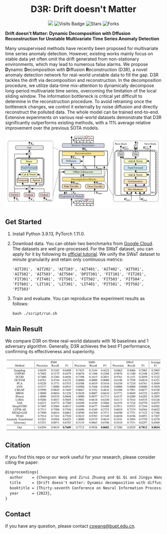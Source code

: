 <div align="center">
   
# D3R: Drift doesn't Matter

<a href='https://proceedings.neurips.cc/paper_files/paper/2023/hash/22f5d8e689d2a011cd8ead552ed59052-Abstract-Conference.html'><img src='https://img.shields.io/badge/Paper-PDF-orange'></a> 
![Visits Badge](https://badges.pufler.dev/visits/ForestsKing/D3R)
![Stars](https://img.shields.io/github/stars/ForestsKing/D3R)
![Forks](https://img.shields.io/github/forks/ForestsKing/D3R)

</div>

**Drift doesn't Matter: Dynamic Decomposition with Dffusion Reconstruction for Unstable Multivariate Time Series Anomaly Detection**

Many unsupervised methods have recently been proposed for multivariate time series anomaly detection. However, existing works mainly focus on stable data yet often omit the drift generated from non-stationary environments, which may lead to numerous false alarms. We propose **D**ynamic **D**ecomposition with **D**iffusion **R**econstruction (D3R), a novel anomaly detection network for real-world unstable data to fill the gap. D3R tackles the drift via decomposition and reconstruction. In the decomposition procedure, we utilize data-time mix-attention to dynamically decompose long-period multivariate time series, overcoming the limitation of the local sliding window. The information bottleneck is critical yet difficult to determine in the reconstruction procedure. To avoid retraining once the bottleneck changes, we control it externally by noise diffusion and directly reconstruct the polluted data. The whole model can be trained end-to-end. Extensive experiments on various real-world datasets demonstrate that D3R significantly outperforms existing methods, with a 11% average relative improvement over the previous SOTA models.

![](./img/architecture.png)

## 	Get Started

1. Install Python 3.9.13, PyTorch 1.11.0.

2. Download data. You can obtain two benchmarks from [Google Cloud](https://drive.google.com/drive/folders/1UJ6SGfb6h-9R0L18FLDXpISKh1nhaqWA?usp=sharing). The datasets are well pre-processed. For the SWaT dataset, you can apply for it by following its [official tutorial](https://itrust.sutd.edu.sg/itrust-labs_datasets/dataset_info/). We unify the SWaT dataset to minute granularity and retain only continuous metrics:

   ```
   'AIT201', 'AIT202', 'AIT203', 'AIT401', 'AIT402', 'AIT501',
   'AIT502', 'AIT503', 'AIT504', 'DPIT301', 'FIT101', 'FIT201',
   'FIT301', 'FIT401', 'FIT501', 'FIT502', 'FIT503', 'FIT504',
   'FIT601', 'LIT101', 'LIT301', 'LIT401', 'PIT501', 'PIT502',
   'PIT503'
   ```

3. Train and evaluate. You can reproduce the experiment results as follows:

   ```shell
   bash ./script/run.sh
   ```

## Main Result

We compare D3R on three real-world datasets with 16 baselines and 1 adversary algorithm. Generally, D3R achieves the best F1 performance, confirming its effectiveness and superiority.

![](./img/result.png)

## Citation

If you find this repo or our work useful for your research, please consider citing the paper:

```tex
@inproceedings{
  author    = {Chengsen Wang and Zirui Zhuang and Qi Qi and Jingyu Wang and Xingyu Wang and Haifeng Sun and Jianxin Liao},
  title     = {Drift doesn't matter: Dynamic decomposition with diffusion reconstruction for unstable multivariate time series anomaly detection},
  booktitle = {Thirty-seventh Conference on Neural Information Processing Systems},
  year      = {2023},
}
```

## Contact

If you have any question, please contact [cswang@bupt.edu.cn]().
